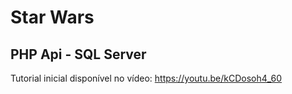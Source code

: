 # Star Wars
## PHP Api - SQL Server

Tutorial inicial disponível no vídeo: https://youtu.be/kCDosoh4_60